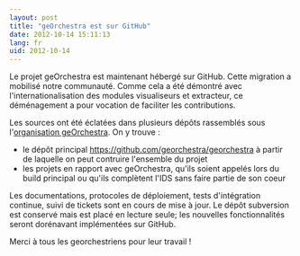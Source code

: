 ```yaml
---
layout: post
title: "geOrchestra est sur GitHub"
date: 2012-10-14 15:11:13
lang: fr
uid: 2012-10-14
---
```


<p>Le projet geOrchestra est maintenant hébergé sur GitHub. Cette migration a
mobilisé notre communauté. Comme cela a été démontré avec
l'internationalisation des modules visualiseurs et extracteur, ce déménagement
a pour vocation de faciliter les contributions.</p>

<!--more-->

<p>Les sources ont été éclatées dans plusieurs dépôts rassemblés sous
l'<a href="https://github.com/georchestra" hreflang="fr">organisation
geOrchestra</a>. On y trouve :</p>
<ul>
<li>le dépôt principal <a href="https://github.com/georchestra/georchestra" hreflang="fr">https://github.com/georchestra/georchestra</a> à partir de
laquelle on peut contruire l'ensemble du projet</li>
<li>les projets en rapport avec geOrchestra, qu'ils soient appelés lors du
build principal ou qu'ils complètent l'IDS sans faire partie de son coeur</li>
</ul>
<p>Les documentations, protocoles de déploiement, tests d'intégration continue,
suivi de tickets sont en cours de mise à jour. Le dépôt subversion est conservé
mais est placé en lecture seule; les nouvelles fonctionnalités seront
dorénavant implémentées sur GitHub.</p>
<p>Merci à tous les georchestriens pour leur travail !</p>

